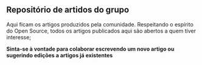 ## Repositório de artidos do grupo
Aqui ficam os artigos produzidos pela comunidade. Respeitando o espírito do Open Source, todos os artigos publicados aqui são abertos a quem tiver interesse;

**Sinta-se à vontade para colaborar escrevendo um novo artigo ou sugerindo edições a artigos já existentes**
